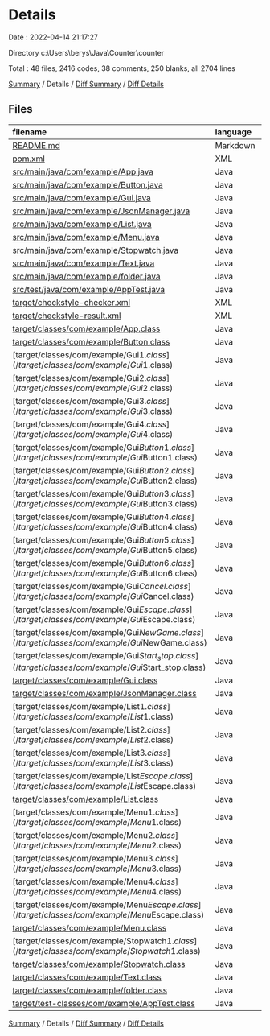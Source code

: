 # Details

Date : 2022-04-14 21:17:27

Directory c:\Users\berys\Java\Counter\counter

Total : 48 files,  2416 codes, 38 comments, 250 blanks, all 2704 lines

[Summary](results.md) / Details / [Diff Summary](diff.md) / [Diff Details](diff-details.md)

## Files
| filename | language | code | comment | blank | total |
| :--- | :--- | ---: | ---: | ---: | ---: |
| [README.md](/README.md) | Markdown | 5 | 0 | 2 | 7 |
| [pom.xml](/pom.xml) | XML | 178 | 1 | 2 | 181 |
| [src/main/java/com/example/App.java](/src/main/java/com/example/App.java) | Java | 8 | 0 | 3 | 11 |
| [src/main/java/com/example/Button.java](/src/main/java/com/example/Button.java) | Java | 121 | 1 | 22 | 144 |
| [src/main/java/com/example/Gui.java](/src/main/java/com/example/Gui.java) | Java | 317 | 0 | 66 | 383 |
| [src/main/java/com/example/JsonManager.java](/src/main/java/com/example/JsonManager.java) | Java | 39 | 0 | 9 | 48 |
| [src/main/java/com/example/List.java](/src/main/java/com/example/List.java) | Java | 123 | 0 | 43 | 166 |
| [src/main/java/com/example/Menu.java](/src/main/java/com/example/Menu.java) | Java | 128 | 1 | 47 | 176 |
| [src/main/java/com/example/Stopwatch.java](/src/main/java/com/example/Stopwatch.java) | Java | 47 | 0 | 11 | 58 |
| [src/main/java/com/example/Text.java](/src/main/java/com/example/Text.java) | Java | 27 | 0 | 6 | 33 |
| [src/main/java/com/example/folder.java](/src/main/java/com/example/folder.java) | Java | 234 | 2 | 27 | 263 |
| [src/test/java/com/example/AppTest.java](/src/test/java/com/example/AppTest.java) | Java | 9 | 6 | 4 | 19 |
| [target/checkstyle-checker.xml](/target/checkstyle-checker.xml) | XML | 146 | 27 | 3 | 176 |
| [target/checkstyle-result.xml](/target/checkstyle-result.xml) | XML | 261 | 0 | 1 | 262 |
| [target/classes/com/example/App.class](/target/classes/com/example/App.class) | Java | 10 | 0 | 0 | 10 |
| [target/classes/com/example/Button.class](/target/classes/com/example/Button.class) | Java | 78 | 0 | 1 | 79 |
| [target/classes/com/example/Gui$1.class](/target/classes/com/example/Gui$1.class) | Java | 15 | 0 | 0 | 15 |
| [target/classes/com/example/Gui$2.class](/target/classes/com/example/Gui$2.class) | Java | 12 | 0 | 0 | 12 |
| [target/classes/com/example/Gui$3.class](/target/classes/com/example/Gui$3.class) | Java | 11 | 0 | 0 | 11 |
| [target/classes/com/example/Gui$4.class](/target/classes/com/example/Gui$4.class) | Java | 12 | 0 | 0 | 12 |
| [target/classes/com/example/Gui$Button1.class](/target/classes/com/example/Gui$Button1.class) | Java | 11 | 0 | 0 | 11 |
| [target/classes/com/example/Gui$Button2.class](/target/classes/com/example/Gui$Button2.class) | Java | 11 | 0 | 0 | 11 |
| [target/classes/com/example/Gui$Button3.class](/target/classes/com/example/Gui$Button3.class) | Java | 11 | 0 | 0 | 11 |
| [target/classes/com/example/Gui$Button4.class](/target/classes/com/example/Gui$Button4.class) | Java | 11 | 0 | 0 | 11 |
| [target/classes/com/example/Gui$Button5.class](/target/classes/com/example/Gui$Button5.class) | Java | 11 | 0 | 0 | 11 |
| [target/classes/com/example/Gui$Button6.class](/target/classes/com/example/Gui$Button6.class) | Java | 14 | 0 | 0 | 14 |
| [target/classes/com/example/Gui$Cancel.class](/target/classes/com/example/Gui$Cancel.class) | Java | 13 | 0 | 0 | 13 |
| [target/classes/com/example/Gui$Escape.class](/target/classes/com/example/Gui$Escape.class) | Java | 10 | 0 | 0 | 10 |
| [target/classes/com/example/Gui$NewGame.class](/target/classes/com/example/Gui$NewGame.class) | Java | 15 | 0 | 0 | 15 |
| [target/classes/com/example/Gui$Start_stop.class](/target/classes/com/example/Gui$Start_stop.class) | Java | 15 | 0 | 0 | 15 |
| [target/classes/com/example/Gui.class](/target/classes/com/example/Gui.class) | Java | 81 | 0 | 0 | 81 |
| [target/classes/com/example/JsonManager.class](/target/classes/com/example/JsonManager.class) | Java | 30 | 0 | 0 | 30 |
| [target/classes/com/example/List$1.class](/target/classes/com/example/List$1.class) | Java | 19 | 0 | 1 | 20 |
| [target/classes/com/example/List$2.class](/target/classes/com/example/List$2.class) | Java | 11 | 0 | 0 | 11 |
| [target/classes/com/example/List$3.class](/target/classes/com/example/List$3.class) | Java | 12 | 0 | 0 | 12 |
| [target/classes/com/example/List$Escape.class](/target/classes/com/example/List$Escape.class) | Java | 11 | 0 | 0 | 11 |
| [target/classes/com/example/List.class](/target/classes/com/example/List.class) | Java | 70 | 0 | 0 | 70 |
| [target/classes/com/example/Menu$1.class](/target/classes/com/example/Menu$1.class) | Java | 19 | 0 | 1 | 20 |
| [target/classes/com/example/Menu$2.class](/target/classes/com/example/Menu$2.class) | Java | 18 | 0 | 1 | 19 |
| [target/classes/com/example/Menu$3.class](/target/classes/com/example/Menu$3.class) | Java | 11 | 0 | 0 | 11 |
| [target/classes/com/example/Menu$4.class](/target/classes/com/example/Menu$4.class) | Java | 12 | 0 | 0 | 12 |
| [target/classes/com/example/Menu$Escape.class](/target/classes/com/example/Menu$Escape.class) | Java | 12 | 0 | 0 | 12 |
| [target/classes/com/example/Menu.class](/target/classes/com/example/Menu.class) | Java | 57 | 0 | 0 | 57 |
| [target/classes/com/example/Stopwatch$1.class](/target/classes/com/example/Stopwatch$1.class) | Java | 17 | 0 | 0 | 17 |
| [target/classes/com/example/Stopwatch.class](/target/classes/com/example/Stopwatch.class) | Java | 33 | 0 | 0 | 33 |
| [target/classes/com/example/Text.class](/target/classes/com/example/Text.class) | Java | 20 | 0 | 0 | 20 |
| [target/classes/com/example/folder.class](/target/classes/com/example/folder.class) | Java | 70 | 0 | 0 | 70 |
| [target/test-classes/com/example/AppTest.class](/target/test-classes/com/example/AppTest.class) | Java | 10 | 0 | 0 | 10 |

[Summary](results.md) / Details / [Diff Summary](diff.md) / [Diff Details](diff-details.md)